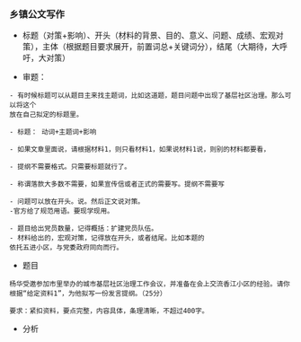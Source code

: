 ### 乡镇公文写作

- 标题（对策+影响）、开头（材料的背景、目的、意义、问题、成绩、宏观对策），主体（根据题目要求展开，前置词总+关键词分），结尾（大期待，大呼吁，大对策）

- 审题：

```
- 有时候标题可以从题目主来找主题词，比如这道题，题目问题中出现了基层社区治理。那么可以将这个
放在自己拟定的标题里。

- 标题： 动词+主题词+影响

- 如果文章里面说，请根据材料1，则只看材料1，如果说材料1说，则别的材料都要看，

- 提纲不需要格式。只需要标题就行了。

- 称谓落款大多数不需要，如果宣传信或者正式的需要写。提纲不需要写

- 问题可以放在开头。说。然后正文说对策。
-官方给了规范用语。要现学现用。

- 题目给出党员数量，记得概括：扩建党员队伍。
- 材料给出的，宏观对策，记得放在开头，或者结尾。比如本题的
依托五进小区，与党委政府同向而行。
```

- 题目

```
杨华受邀参加市里举办的城市基层社区治理工作会议，并准备在会上交流香江小区的经验。请你根据“给定资料1”，为他拟写一份发言提纲。（25分）

要求：紧扣资料，要点完整，内容具体，条理清晰，不超过400字。

```
- 分析


```


```